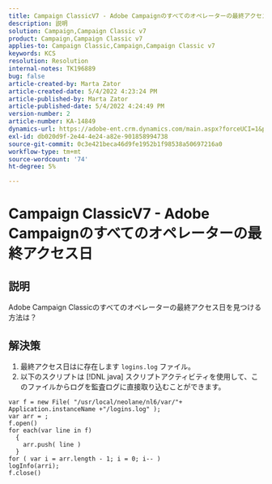 ```yaml
---
title: Campaign ClassicV7 - Adobe Campaignのすべてのオペレーターの最終アクセス日
description: 説明
solution: Campaign,Campaign Classic v7
product: Campaign,Campaign Classic v7
applies-to: Campaign Classic,Campaign,Campaign Classic v7
keywords: KCS
resolution: Resolution
internal-notes: TK196889
bug: false
article-created-by: Marta Zator
article-created-date: 5/4/2022 4:23:24 PM
article-published-by: Marta Zator
article-published-date: 5/4/2022 4:24:49 PM
version-number: 2
article-number: KA-14849
dynamics-url: https://adobe-ent.crm.dynamics.com/main.aspx?forceUCI=1&pagetype=entityrecord&etn=knowledgearticle&id=83ef7582-c6cb-ec11-a7b5-6045bd00d4f5
exl-id: db020d9f-2e44-4e24-a82e-901858994738
source-git-commit: 0c3e421beca46d9fe1952b1f98538a50697216a0
workflow-type: tm+mt
source-wordcount: '74'
ht-degree: 5%

---
```


# Campaign ClassicV7 - Adobe Campaignのすべてのオペレーターの最終アクセス日

## 説明


Adobe Campaign Classicのすべてのオペレーターの最終アクセス日を見つける方法は？


## 解決策


1. 最終アクセス日はに存在します `logins.log` ファイル。
2. 以下のスクリプトは [!DNL java] スクリプトアクティビティを使用して、このファイルからログを監査ログに直接取り込むことができます。

```
var f = new File( "/usr/local/neolane/nl6/var/"+ Application.instanceName +"/logins.log" );
var arr = ;
f.open()
for each(var line in f)
  {
    arr.push( line )
  }
for ( var i = arr.length - 1; i = 0; i-- )
logInfo(arri);
f.close()
```
